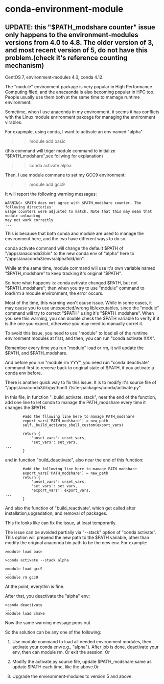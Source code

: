 # conda-environment-module


## UPDATE: this "$PATH_modshare counter" issue only happens to the environment-modules versions from 4.0 to 4.8. The older version of 3, and most recent version of 5, do not have this problem.(check it's reference counting mechanism)


CentOS 7, environment-modules 4.0, conda 4.12.

The "module" environment package is very popular in High Performance Computing filed, and the anacaonda is also becoming popular in HPC too. People usually use them both at the same time to mamage runtime environment.

Sometime, when I use anaconda in my environment, it seems it has conflicts with the Linux module enrironment pakcage for managing the enrironment virables.

For exapmple, using conda, I want to activate an env named "alpha"

>> module add basic  

(this command will triger module command to initialize "$PATH_modshare",see follwing for explanation)
>> conda activate alpha

Then, I use module commane to set my GCC9 environment:

>>module add gcc9

It will report the following warning messages:

```text
WARNING: $PATH does not agree with $PATH_modshare counter. The following directories' 
usage counters were adjusted to match. Note that this may mean that module unloading 
may not work correctly
...
```
This is because that both conda and module are used to manage the environment here, and the two have different ways to do so.

conda activate command will change the default $PATH of "/apps/anaconda3/bin" to the new conda env of "alpha" here to "/apps/anaconda3/envs/alphafold/bin".

While at the same time, module command will use it's own variable named "$PATH_modshare" to keep tracking it's original "$PATH".

So here what happens is: conda avtivate changed $PATH, but not "$PATH_modshare"; then when you try to use "module" command to load/rm a module environment, the error occurs.

Most of the time, this warning won't cause issue. While in some cases, it may cause you to use unexpected/wrong lib/excutables, since the "module" command will try to correct "$PATH" using it's "$PATH_modshare".
When you see this warning, you can double check the $PATH variable to verify if it is the one you expect, otherwise you may need to manually corret it.

To avoid this issue, you need to use "module" to load all of the runtime environment modules at first, and then, you can run "conda activate XXX".

Remember every time you run "module" load or rm, it will update the $PATH, and $PATH_modshare.

And before you run "module rm YYY", you need run "conda deactivate" command first to reverse back to original state of $PATH, if you activate a conda env before.


There is another quick way to fix this issue. It is to modify it's source file of "/apps/anaconda3/lib/python3.7/site-packages/conda/activate.py".

In this file, in function "_build_activate_stack", near the end of the function, add one line to let conda to manage the PATH_modshare every time it changes the $PATH:

```text
        #add the fllowing line here to manage PATH_modshare
        export_vars['PATH_modshare'] = new_path
        self._build_activate_shell_custom(export_vars)

        return {
            'unset_vars': unset_vars,
            'set_vars': set_vars,
...
        }
```

and in function "build_deactivate", also near the end of this function:

```text
        #add the following line here to manage PATH_modshare
        export_vars['PATH_modshare'] = new_path
        return {
            'unset_vars': unset_vars,
            'set_vars': set_vars,
            'export_vars': export_vars,
...
        }
```

And also the function of "build_reactivate', which get called after installation,upgradation, and removal of packages.

This fix looks like can fix the issue, at least temporarily.

The issue can be avoided partially via "--stack" option of "conda activate". This option will prepend the new path to the $PATH variable, other than modify the original anaconda bin path to be the new env. For example:

```text
>module load base

>conda activate --stack alpha 

>module load gcc9
...
>module rm gcc9
```

At the point, everythin is fine. 

After that, you deactivate the "alpha" env:
```text
>conda deactivate
...
>module load cmake

```

Now the same warning message pops out.

So the solution can be any one of the following: 

1. Use module command to load all needed environment modules, then activate your conda env(e.g., "alpha"). After job is done, deactivate your env, then can module rm. Or exit the session. Or

2. Modify the activate.py source file, update $PATH_modshare same as update $PATH each time, like the above.Or

3. Upgrade the envieonment-modules to version 5 and above.



